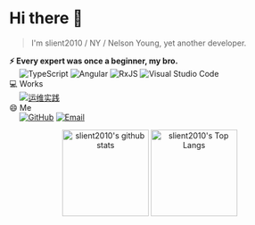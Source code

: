 # Hi there 👋
<!--
**slient2010/slient2010** is a ✨ _special_ ✨ repository because its `README.md` (this file) appears on your GitHub profile.

Here are some ideas to get you started:

- 🔭 I’m currently working on ...
- 🌱 I’m currently learning ...
- 👯 I’m looking to collaborate on ...
- 🤔 I’m looking for help with ...
- 💬 Ask me about ...
- 📫 How to reach me: ...
- 😄 Pronouns: ...
- ⚡ Fun fact: ...
-->

> I'm slient2010 / NY / Nelson Young, yet another developer.

**⚡ Every expert was once a beginner, my bro.**
<br/>&ensp;&ensp;
![TypeScript](https://img.shields.io/badge/TypeScript-007ACC?style=flat-square&logo=TypeScript&logoColor=ffffff)
![Angular](https://img.shields.io/badge/Angular-343434?style=flat-square&logo=Angular&logoColor=F7DF1E)
![RxJS](https://img.shields.io/badge/RxJS-D81B60?style=flat-square&logo=RxJS&logoColor=fff)
![Visual Studio Code](https://img.shields.io/badge/Visual%20Studio%20Code-007ACC?style=flat-square&logo=Visual-Studio-Code&logoColor=fff)
<br/>💻 Works
<br/>&ensp;&ensp;
[![运维实践](https://img.shields.io/badge/运维技巧-4285F4?style=flat-square&logo=Blogger&logoColor=fff)](https://github.com/slient2010/best-practices-ops)
<br/>😄 Me
<br/>&ensp;&ensp;
[![GitHub](https://img.shields.io/badge/slient2010-181717?style=flat-square&logo=Github&logoColor=fff)](https://github.com/slient2010)
[![Email](https://img.shields.io/badge/os4uinfo@gmail.com-D14836?style=flat-square&logo=Gmail&logoColor=fff)](mailto:os4uinfo@gmail.com)


<div align="center">
  <img src="https://github-readme-stats.vercel.app/api?username=slient2010&show_icons=true&theme=tokyonight&hide_title=true&card_width=100" alt="slient2010's github stats" height="155px" />
  <img src="https://github-readme-stats.vercel.app/api/top-langs/?username=slient2010&theme=dracula&layout=compact&card_width=200" alt="slient2010's Top Langs" height="155px" />
</div>

